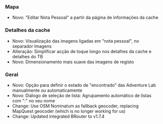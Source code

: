 ### Mapa
- Novo: "Editar Nota Pessoal" a partir da página de informações da cache

### Detalhes da cache
- Novo: Visualização das imagens ligadas em "nota pessoal", no separador Imagens
- Alteração: Simplificar acção de toque longo nos detalhes da cache e detalhes do TB
- Novo: Dimensionamento mais suave das imagens de registo

### Geral
- Novo: Opção para definir o estado de "encontrado" das Adventure Lab manualmente ou automaticamente
- Novo: Diálogo de seleção de lista: Agrupamento automático de listas com ":" no seu nome
- Change: Use OSM Nominatum as fallback geocoder, replacing MapQuest geocoder (which is no longer working for us)
- Change: Updated integrated BRouter to v1.7.4
